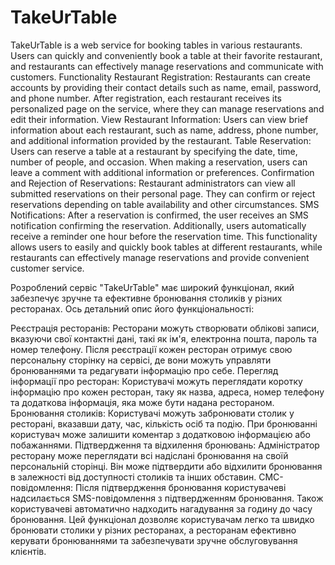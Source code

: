 # TakeUrTable
TakeUrTable is a web service for booking tables in various restaurants. Users can quickly and conveniently book a table at their favorite restaurant, and restaurants can effectively manage reservations and communicate with customers.
Functionality
Restaurant Registration:
Restaurants can create accounts by providing their contact details such as name, email, password, and phone number.
After registration, each restaurant receives its personalized page on the service, where they can manage reservations and edit their information.
View Restaurant Information:
Users can view brief information about each restaurant, such as name, address, phone number, and additional information provided by the restaurant.
Table Reservation:
Users can reserve a table at a restaurant by specifying the date, time, number of people, and occasion.
When making a reservation, users can leave a comment with additional information or preferences.
Confirmation and Rejection of Reservations:
Restaurant administrators can view all submitted reservations on their personal page.
They can confirm or reject reservations depending on table availability and other circumstances.
SMS Notifications:
After a reservation is confirmed, the user receives an SMS notification confirming the reservation.
Additionally, users automatically receive a reminder one hour before the reservation time.
This functionality allows users to easily and quickly book tables at different restaurants, while restaurants can effectively manage reservations and provide convenient customer service.

Розроблений сервіс "TakeUrTable" має широкий функціонал, який забезпечує зручне та ефективне бронювання столиків у різних ресторанах. Ось детальний опис його функціональності:

Реєстрація ресторанів:
Ресторани можуть створювати облікові записи, вказуючи свої контактні дані, такі як ім'я, електронна пошта, пароль та номер телефону.
Після реєстрації кожен ресторан отримує свою персональну сторінку на сервісі, де вони можуть управляти бронюваннями та редагувати інформацію про себе.
Перегляд інформації про ресторан:
Користувачі можуть переглядати коротку інформацію про кожен ресторан, таку як назва, адреса, номер телефону та додаткова інформація, яка може бути надана рестораном.
Бронювання столиків:
Користувачі можуть забронювати столик у ресторані, вказавши дату, час, кількість осіб та подію.
При бронюванні користувач може залишити коментар з додатковою інформацією або побажаннями.
Підтвердження та відхилення бронювань:
Адміністратор ресторану може переглядати всі надіслані бронювання на своїй персональній сторінці.
Він може підтвердити або відхилити бронювання в залежності від доступності столиків та інших обставин.
СМС-повідомлення:
Після підтвердження бронювання користувачеві надсилається SMS-повідомлення з підтвердженням бронювання.
Також користувачеві автоматично надходить нагадування за годину до часу бронювання.
Цей функціонал дозволяє користувачам легко та швидко бронювати столики у різних ресторанах, а ресторанам ефективно керувати бронюваннями та забезпечувати зручне обслуговування клієнтів.





